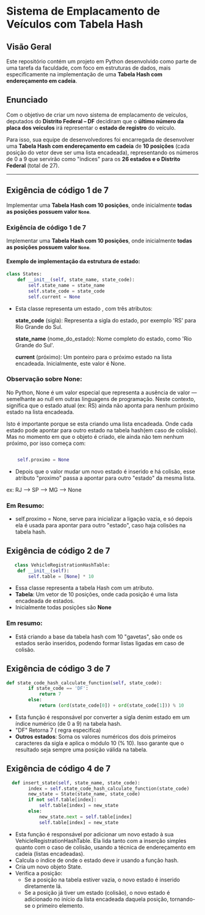 # Sistema de Emplacamento de Veículos com Tabela Hash

## Visão Geral

Este repositório contém um projeto em Python desenvolvido como parte de uma tarefa da faculdade, com foco em estruturas de dados, mais especificamente na implementação de uma **Tabela Hash com endereçamento em cadeia**.

## Enunciado

Com o objetivo de criar um novo sistema de emplacamento de veículos, deputados do **Distrito Federal – DF** decidiram que o **último número da placa dos veículos** irá representar o **estado de registro** do veículo.

Para isso, sua equipe de desenvolvedores foi encarregada de desenvolver uma **Tabela Hash com endereçamento em cadeia** de **10 posições** (cada posição do vetor deve ser uma lista encadeada), representando os números de 0 a 9 que servirão como "índices" para os **26 estados e o Distrito Federal** (total de 27).

---

## Exigência de código 1 de 7

Implementar uma **Tabela Hash com 10 posições**, onde inicialmente **todas as posições possuem valor `None`**.
### Exigência de código 1 de 7

Implementar uma **Tabela Hash com 10 posições**, onde inicialmente **todas as posições possuem valor `None`**.

#### Exemplo de implementação da estrutura de estado:

```python
class States:
    def __init__(self, state_name, state_code):
        self.state_name = state_name 
        self.state_code = state_code  
        self.current = None           
```


- Esta classe representa um estado , com três atributos:


  **state_code** (sigla): Representa a sigla do estado, por exemplo 'RS' para Rio Grande do Sul.

  **state_name** (nome_do_estado): Nome completo do estado, como 'Rio Grande do Sul'.

  **current** (próximo): Um ponteiro para o próximo estado na lista encadeada. Inicialmente, este valor é None.

### Observação sobre None:
No Python, None é um valor especial que representa a ausência de valor — semelhante ao null em outras linguagens de programação.
Neste contexto, significa que o estado atual (ex: RS) ainda não aponta para nenhum próximo estado na lista encadeada.

Isto é importante porque se esta criando uma lista encadeada. Onde cada estado pode apontar para outro estado na tabela hash(em caso de colisão).
    Mas no momento em que o objeto é criado, ele ainda não tem nenhum próximo, por isso começa com:

```python

    self.proximo = None
```

- Depois que o valor mudar um novo estado é inserido e há colisão, esse atributo "proximo" passa a apontar para outro 
"estado" da mesma lista.

ex: 
   RJ --> SP --> MG --> None

### Em Resumo:
- self.proximo = None, serve para inicializar a ligação vazia, e só depois ela é usada para apontar para outro "estado", caso haja colisões na tabela hash.


## Exigência de código 2 de 7

```python
   class VehicleRegistrationHashTable:
    def __init__(self):
        self.table = [None] * 10
```

- Essa classe representa a tabela Hash com um atributo.
- **Tabela**: Um vetor de 10 posições, onde cada posição é uma lista encadeada de estados.
- Inicialmente todas posições são **None**

### Em resumo:

- Está criando a base da tabela hash com 10 "gavetas", são onde os estados serão inseridos, podendo formar listas ligadas em caso de colisão.


## Exigência de código 3 de 7

```python
def state_code_hash_calculate_function(self, state_code):
        if state_code == 'DF':
            return 7
        else:
            return (ord(state_code[0]) + ord(state_code[1])) % 10
```

- Esta função é responsável por converter a sigla denim estado em um índice numérico (de 0 a 9) na tabela hash.
- "DF" Retorna 7 ( regra especifica)
- **Outros estados**: Soma os valores numéricos dos dois primeiros caracteres da sigla e aplica o módulo 10 (% 10). Isso garante que o resultado seja sempre uma posição válida na tabela.

## Exigência de código 4 de 7

```python
  def insert_state(self, state_name, state_code):
        index = self.state_code_hash_calculate_function(state_code)
        new_state = State(state_name, state_code)
        if not self.table[index]:
            self.table[index] = new_state
        else:
            new_state.next = self.table[index]
            self.table[index] = new_state

```

- Esta função é responsável por adicionar um novo estado à sua VehicleRegistrationHashTable. Ela lida tanto com a inserção simples quanto com o caso de colisão, usando a técnica de endereçamento em cadeia (listas encadeadas).
- Calcula o índice de onde o estado deve ir usando a função hash.
- Cria um novo objeto State.
- Verifica a posição:
   * Se a posição na tabela estiver vazia, o novo estado é inserido diretamente lá.
   * Se a posição já tiver um estado (colisão), o novo estado é adicionado no início da lista encadeada daquela posição, tornando-se o primeiro elemento.
